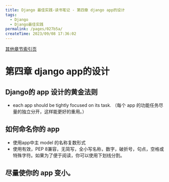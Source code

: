 ```yaml
---
title: Django 最佳实践-读书笔记 - 第四章 django app的设计
tags:
  - Django
  - Django最佳实践
permalink: /pages/027b5a/
createTime: 2023/09/08 17:36:02
---
```


[其他章节索引页](/pages/39558d/)

# 第四章 django app的设计

## Django的 app 设计的黄金法则

- each app should be tightly focused on its task.
（每个 app 的功能任务尽量的独立分开，这样能更好的重用。）

## 如何命名你的 app 

- 使用app中主 model 的名称复数形式 
- 使用有效，PEP 8兼容，无简写，全小写名称，数字，破折号，句点，空格或特殊字符。如果为了便于阅读，你可以使用下划线分割。


## 尽量使你的 app 变小。

